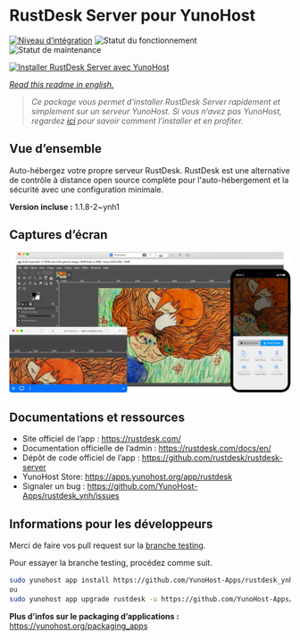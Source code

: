 <!--
N.B.: This README was automatically generated by https://github.com/YunoHost/apps/tree/master/tools/README-generator
It shall NOT be edited by hand.
-->

# RustDesk Server pour YunoHost

[![Niveau d’intégration](https://dash.yunohost.org/integration/rustdesk.svg)](https://dash.yunohost.org/appci/app/rustdesk) ![Statut du fonctionnement](https://ci-apps.yunohost.org/ci/badges/rustdesk.status.svg) ![Statut de maintenance](https://ci-apps.yunohost.org/ci/badges/rustdesk.maintain.svg)

[![Installer RustDesk Server avec YunoHost](https://install-app.yunohost.org/install-with-yunohost.svg)](https://install-app.yunohost.org/?app=rustdesk)

*[Read this readme in english.](./README.md)*

> *Ce package vous permet d’installer RustDesk Server rapidement et simplement sur un serveur YunoHost.
Si vous n’avez pas YunoHost, regardez [ici](https://yunohost.org/#/install) pour savoir comment l’installer et en profiter.*

## Vue d’ensemble

Auto-hébergez votre propre serveur RustDesk. RustDesk est une alternative de contrôle à distance open source complète pour l'auto-hébergement et la sécurité avec une configuration minimale.

**Version incluse :** 1.1.8-2~ynh1

## Captures d’écran

![Capture d’écran de RustDesk Server](./doc/screenshots/screenshot.png)

## Documentations et ressources

* Site officiel de l’app : <https://rustdesk.com/>
* Documentation officielle de l’admin : <https://rustdesk.com/docs/en/>
* Dépôt de code officiel de l’app : <https://github.com/rustdesk/rustdesk-server>
* YunoHost Store: <https://apps.yunohost.org/app/rustdesk>
* Signaler un bug : <https://github.com/YunoHost-Apps/rustdesk_ynh/issues>

## Informations pour les développeurs

Merci de faire vos pull request sur la [branche testing](https://github.com/YunoHost-Apps/rustdesk_ynh/tree/testing).

Pour essayer la branche testing, procédez comme suit.

``` bash
sudo yunohost app install https://github.com/YunoHost-Apps/rustdesk_ynh/tree/testing --debug
ou
sudo yunohost app upgrade rustdesk -u https://github.com/YunoHost-Apps/rustdesk_ynh/tree/testing --debug
```

**Plus d’infos sur le packaging d’applications :** <https://yunohost.org/packaging_apps>